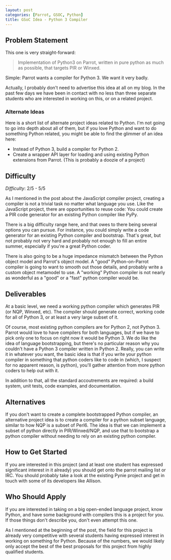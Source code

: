 ```yaml
---
layout: post
categories: [Parrot, GSOC, Python]
title: GSoC Idea - Python 3 Compiler
---
```


## Problem Statement

This one is very straight-forward:

> Implementation of Python3 on Parrot, written in pure python as much as
> possible, that targets PIR or Winxed.

Simple: Parrot wants a compiler for Python 3. We want it very badly.

Actually, I probably don't need to advertise this idea at all on my blog. In
the past few days we have been in contact with no less than three separate
students who are interested in working on this, or on a related project.

### Alternate Ideas

Here is a short list of alternate project ideas related to Python. I'm not
going to go into depth about all of them, but if you love Python and want
to do something Python related, you might be able to find the glimmer of an
idea here:

* Instead of Python 3, build a compiler for Python 2.
* Create a wrapper API layer for loading and using existing Python extensions
  from Parrot. (This is probably a doozie of a project)

## Difficulty

*Difficulty*: 2/5 - 5/5

As I mentioned in the post about the JavaScript compiler project, creating a
compiler is not a trivial task no matter what language you use. Like the
JavaScript project, there are opportunities to reuse code: You could create
a PIR code generator for an existing Python compiler like PyPy.

There is a big difficulty range here, and that owes to there being several
options you can pursue. For instance, you could simply write a code generator
for an existing Python compiler and bootstrap. That's great, but not probably
not very hard and probably not enough to fill an entire summer, especially if
you're a great Python coder.

There is also going to be a huge impedance mismatch between the Python object
model and Parrot's object model. A "good" Python-on-Parrot compiler is going
to want to smooth out those details, and probably write a custom object
metamodel to use. A "working" Python compiler is not nearly as wonderful as
a "good" or a "fast" python compiler would be.

## Deliverables

At a basic level, we need a working python compiler which generates PIR (or
NQP, Winxed, etc). The compiler should generate correct, working code for all
of Python 3, or at least a very large subset of it.

Of course, most existing python compilers are for Python 2, not Python 3.
Parrot would love to have compilers for both languages, but if we have to
pick only one to focus on right now it would be Python 3. We do like the idea
of language bootstrapping, but there's no particular reason why you couldn't
have a Python 3 compiler written in Python 2. Really, you can write it in
whatever you want, the basic idea is that if you write your python compiler
in something that python coders like to code in (which, I suspect for no
apparent reason, is python), you'll gather attention from more python coders
to help out with it.

In addition to that, all the standard accoutrements are required: a build
system, unit tests, code examples, and documentation.

## Alternatives

If you don't want to create a complete bootstrapped Python compiler, an
alternative project idea is to create a compiler for a python subset language,
similar to how NQP is a subset of Perl6. The idea is that we can implement
a subset of python directly in PIR/Winxed/NQP, and use that to bootstrap a
python compiler without needing to rely on an existing python compiler.

## How to Get Started

If you are interested in this project (and at least one student has expressed
significant interest in it already) you should get onto the parrot mailing
list or IRC. You should probably take a look at the existing Pynie project and
get in touch with some of its developers like Allison.

## Who Should Apply

If you are interested in taking on a big open-ended language project, know
Python, and have some background with compilers this is a project for you. If
those things don't describe you, don't even attempt this one.

As I mentioned at the beginning of the post, the field for this project is
already very competitive with several students having expressed interest
in working on something for Python. Because of the numbers, we would likely
only accept the best of the best proposals for this project from highly
qualified students.

